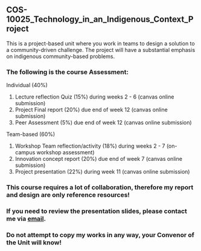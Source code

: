 ## COS-10025_Technology_in_an_Indigenous_Context_Project
This is a project-based unit where you work in teams to design a solution to a community-driven challenge. The project will have a substantial emphasis on indigenous community-based problems.
### The following is the course Assessment:
Individual (40%) 
1. Lecture reflection Quiz (15%) during weeks 2 - 6 (canvas online submission)
2. Project Final report (20%) due end of week 12 (canvas online submission)
3. Peer Assessment (5%) due end of week 12 (canvas online submission)

Team-based (60%)
1. Workshop Team reflection/activity (18%) during weeks 2 - 7 (on-campus workshop assessment)
2. Innovation concept report (20%) due end of week 7 (canvas online submission)
3. Project presentation (22%) during week 11 (canvas online submission)
### This course requires a lot of collaboration, therefore my report and design are only reference resources!
### If you need to review the presentation slides, please contact me via [email](davenguyen2k5@gmail.com).
### Do not attempt to copy my works in any way, your Convenor of the Unit will know!
